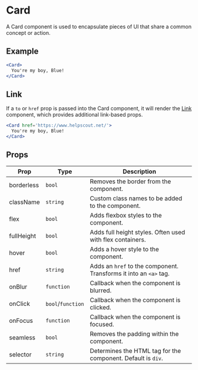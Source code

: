 # Card

A Card component is used to encapsulate pieces of UI that share a common concept or action.


## Example

```jsx
<Card>
  You're my boy, Blue!
</Card>
```


## Link

If a `to` or `href` prop is passed into the Card component, it will render the [Link](../../Link) component, which provides additional link-based props.

```jsx
<Card href='https://www.helpscout.net/'>
  You're my boy, Blue!
</Card>
```


## Props

| Prop | Type | Description |
| --- | --- | --- |
| borderless | `bool` | Removes the border from the component. |
| className | `string` | Custom class names to be added to the component. |
| flex | `bool` | Adds flexbox styles to the component. |
| fullHeight | `bool` | Adds full height styles. Often used with flex containers. |
| hover | `bool` | Adds a hover style to the component. |
| href | `string` | Adds an `href` to the component. Transforms it into an `<a>` tag. |
| onBlur | `function` | Callback when the component is blurred. |
| onClick | `bool`/`function` | Callback when the component is clicked. |
| onFocus | `function` | Callback when the component is focused. |
| seamless | `bool` | Removes the padding within the component. |
| selector | `string` | Determines the HTML tag for the component. Default is `div`. |
